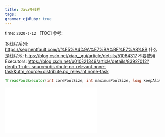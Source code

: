 ```yaml
---
title: Java多线程
tags: 
grammar_cjkRuby: true
---
```

time: `2020-3-12 `
[TOC]
参考:

多线程系列: https://segmentfault.com/t/%E5%A4%9A%E7%BA%BF%E7%A8%8B
什么是线程池: https://blog.csdn.net/xiao__gui/article/details/51064317
不要使用Executors: https://blog.csdn.net/u010321349/article/details/83927012?depth_1-utm_source=distribute.pc_relevant.none-task&utm_source=distribute.pc_relevant.none-task
``` java
ThreadPoolExecutor(int corePoolSize, int maximumPoolSize, long keepAliveTime, TimeUnit unit, BlockingQueue<Runnable> workQueue
```

![ThreadPool线程池图解](./attachments/1583994371087.drawio.html)